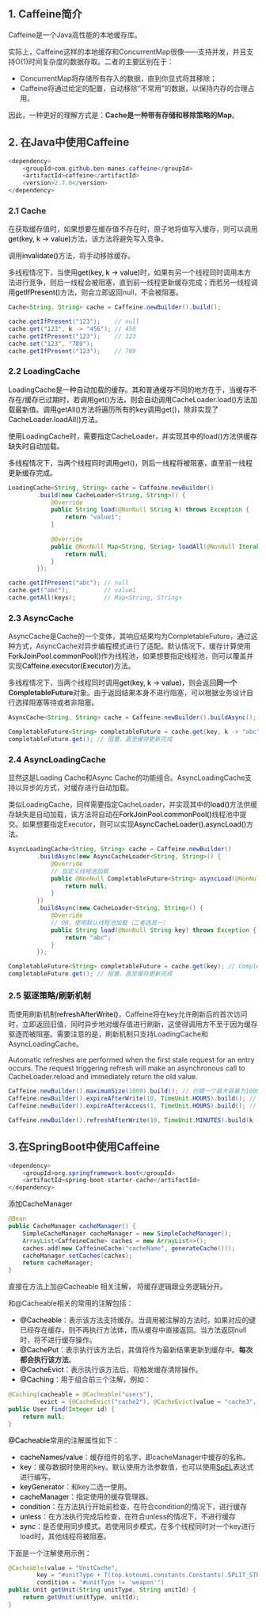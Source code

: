 ## <font style="color:rgb(51, 51, 51);background-color:rgb(248, 248, 253);">1. Caffeine简介</font>
<font style="color:rgb(51, 51, 51);background-color:rgb(248, 248, 253);">Caffeine是一个Java高性能的本地缓存库。</font>

<font style="color:rgb(51, 51, 51);background-color:rgb(248, 248, 253);">实际上，Caffeine这样的本地缓存和ConcurrentMap很像——支持并发，并且支持O(1)时间复杂度的数据存取。二者的主要区别在于：</font>

+ <font style="color:rgb(51, 51, 51);background-color:rgb(248, 248, 253);">ConcurrentMap将存储所有存入的数据，直到你显式将其移除；</font>
+ <font style="color:rgb(51, 51, 51);background-color:rgb(248, 248, 253);">Caffeine将通过给定的配置，自动移除“不常用”的数据，以保持内存的合理占用。</font>

<font style="color:rgb(51, 51, 51);background-color:rgb(248, 248, 253);">因此，一种更好的理解方式是：</font>**<font style="color:rgb(51, 51, 51);background-color:rgb(248, 248, 253);">Cache是一种带有存储和移除策略的Map</font>**<font style="color:rgb(51, 51, 51);background-color:rgb(248, 248, 253);">。</font>

<font style="color:rgb(51, 51, 51);background-color:rgb(248, 248, 253);"></font>

## <font style="color:rgb(51, 51, 51);background-color:rgb(248, 248, 253);">2. 在Java中使用Caffeine</font>
```java
<dependency>
    <groupId>com.github.ben-manes.caffeine</groupId>
    <artifactId>caffeine</artifactId>
    <version>2.7.0</version>
</dependency>
```

<font style="color:rgb(51, 51, 51);background-color:rgb(248, 248, 253);"></font>

### <font style="color:rgb(51, 51, 51);background-color:rgb(248, 248, 253);">2.1 Cache</font>
<font style="color:rgb(51, 51, 51);background-color:rgb(248, 248, 253);">在获取缓存值时，如果想要在缓存值不存在时，原子地将值写入缓存，则可以调用</font><font style="color:rgb(0, 0, 0);background-color:rgb(248, 248, 253);">get(key, k -> value)</font><font style="color:rgb(51, 51, 51);background-color:rgb(248, 248, 253);">方法，该方法将避免写入竞争。</font>

<font style="color:rgb(51, 51, 51);background-color:rgb(248, 248, 253);">调用</font><font style="color:rgb(0, 0, 0);background-color:rgb(248, 248, 253);">invalidate()</font><font style="color:rgb(51, 51, 51);background-color:rgb(248, 248, 253);">方法，将手动移除缓存。</font>

<font style="color:rgb(51, 51, 51);background-color:rgb(248, 248, 253);">多线程情况下，当使用</font><font style="color:rgb(0, 0, 0);background-color:rgb(248, 248, 253);">get(key, k -> value)</font><font style="color:rgb(51, 51, 51);background-color:rgb(248, 248, 253);">时，如果有另一个线程同时调用本方法进行竞争，则后一线程会被阻塞，直到前一线程更新缓存完成；而若另一线程调用</font><font style="color:rgb(0, 0, 0);background-color:rgb(248, 248, 253);">getIfPresent()</font><font style="color:rgb(51, 51, 51);background-color:rgb(248, 248, 253);">方法，则会立即返回null，不会被阻塞。</font>

```java
Cache<String, String> cache = Caffeine.newBuilder().build();

cache.getIfPresent("123");    // null
cache.get("123", k -> "456"); // 456
cache.getIfPresent("123");    // 123
cache.set("123", "789");
cache.getIfPresent("123");    // 789
```



### 2.2 LoadingCache
LoadingCache是一种自动加载的缓存。其和普通缓存不同的地方在于，当缓存不存在/缓存已过期时，若调用get()方法，则会自动调用CacheLoader.load()方法加载最新值。调用getAll()方法将遍历所有的key调用get()，除非实现了CacheLoader.loadAll()方法。

使用LoadingCache时，需要指定CacheLoader，并实现其中的load()方法供缓存缺失时自动加载。

多线程情况下，当两个线程同时调用get()，则后一线程将被阻塞，直至前一线程更新缓存完成。

```java
LoadingCache<String, String> cache = Caffeine.newBuilder()
        .build(new CacheLoader<String, String>() {
            @Override
            public String load(@NonNull String k) throws Exception {
                return "value1";
            }
            
            @Override        
            public @NonNull Map<String, String> loadAll(@NonNull Iterable<? extends String> keys) throws Exception {
                return null;
            }
        });

cache.getIfPresent("abc"); // null
cache.get("abc");          // value1
cache.getAll(keys);        // Map<String, String>
```



### 2.3 AsyncCache 
<font style="color:rgb(51, 51, 51);background-color:rgb(248, 248, 253);">AsyncCache是Cache的一个变体，其响应结果均为CompletableFuture，通过这种方式，AsyncCache对异步编程模式进行了适配。默认情况下，缓存计算使用</font><font style="color:rgb(0, 0, 0);background-color:rgb(248, 248, 253);">ForkJoinPool.commonPool()</font><font style="color:rgb(51, 51, 51);background-color:rgb(248, 248, 253);">作为线程池，如果想要指定线程池，则可以覆盖并实现</font><font style="color:rgb(0, 0, 0);background-color:rgb(248, 248, 253);">Caffeine.executor(Executor)</font><font style="color:rgb(51, 51, 51);background-color:rgb(248, 248, 253);">方法。</font>

<font style="color:rgb(51, 51, 51);background-color:rgb(248, 248, 253);">多线程情况下，当两个线程同时调用</font><font style="color:rgb(0, 0, 0);background-color:rgb(248, 248, 253);">get(key, k -> value)</font><font style="color:rgb(51, 51, 51);background-color:rgb(248, 248, 253);">，则会返回</font>**<font style="color:rgb(51, 51, 51);background-color:rgb(248, 248, 253);">同一个CompletableFuture</font>**<font style="color:rgb(51, 51, 51);background-color:rgb(248, 248, 253);">对象。由于返回结果本身不进行阻塞，可以根据业务设计自行选择阻塞等待或者非阻塞。</font>

```java
AsyncCache<String, String> cache = Caffeine.newBuilder().buildAsync();

CompletableFuture<String> completableFuture = cache.get(key, k -> "abc");
completableFuture.get(); // 阻塞，直至缓存更新完成
```



### 2.4 AsyncLoadingCache 
<font style="color:rgb(51, 51, 51);background-color:rgb(248, 248, 253);">显然这是Loading Cache和Async Cache的功能组合。AsyncLoadingCache支持以异步的方式，对缓存进行自动加载。</font>

<font style="color:rgb(51, 51, 51);background-color:rgb(248, 248, 253);">类似LoadingCache，同样需要指定CacheLoader，并实现其中的</font><font style="color:rgb(0, 0, 0);background-color:rgb(248, 248, 253);">load()</font><font style="color:rgb(51, 51, 51);background-color:rgb(248, 248, 253);">方法供缓存缺失是自动加载，该方法将自动在</font><font style="color:rgb(0, 0, 0);background-color:rgb(248, 248, 253);">ForkJoinPool.commonPool()</font><font style="color:rgb(51, 51, 51);background-color:rgb(248, 248, 253);">线程池中提交。如果想要指定Executor，则可以实现</font><font style="color:rgb(0, 0, 0);background-color:rgb(248, 248, 253);">AsyncCacheLoader().asyncLoad()</font><font style="color:rgb(51, 51, 51);background-color:rgb(248, 248, 253);">方法。</font>

```java
AsyncLoadingCache<String, String> cache = Caffeine.newBuilder()
        .buildAsync(new AsyncCacheLoader<String, String>() {
            @Override
            // 自定义线程池加载
            public @NonNull CompletableFuture<String> asyncLoad(@NonNull String key, @NonNull Executor executor) {
                return null;
            }
        })
        .buildAsync(new CacheLoader<String, String>() {
            @Override
            // OR，使用默认线程池加载（二者选其一）
            public String load(@NonNull String key) throws Exception {
                return "abc";
            }
        });

CompletableFuture<String> completableFuture = cache.get(key); // CompletableFuture<String>
completableFuture.get(); // 阻塞，直至缓存更新完成
```



### 2.5 驱逐策略/刷新机制
<font style="color:rgb(51, 51, 51);background-color:rgb(248, 248, 253);">而使用刷新机制</font><font style="color:rgb(0, 0, 0);background-color:rgb(248, 248, 253);">refreshAfterWrite()</font><font style="color:rgb(51, 51, 51);background-color:rgb(248, 248, 253);">，Caffeine将在key允许刷新后的首次访问时，立即返回旧值，同时异步地对缓存值进行刷新，这使得调用方不至于因为缓存驱逐而被阻塞。需要注意的是，刷新机制只支持LoadingCache和AsyncLoadingCache。</font>

<font style="color:rgb(51, 51, 51);background-color:rgb(248, 248, 253);">Automatic refreshes are performed when the first stale request for an entry occurs. The request triggering refresh will make an asynchronous call to CacheLoader.reload and immediately return the old value.</font>

```java
Caffeine.newBuilder().maximumSize(1000).build(); // 创建一个最大容量为1000的缓存
Caffeine.newBuilder().expireAfterWrite(10, TimeUnit.HOURS).build(); // 创建一个写入10h后过期的缓存
Caffeine.newBuilder().expireAfterAccess(1, TimeUnit.HOURS).build(); // 创建一个访问1h后过期的缓存

Caffeine.newBuilder().refreshAfterWrite(10, TimeUnit.MINUTES).build(k -> create(k));
```

## <font style="color:rgb(51, 51, 51);background-color:rgb(248, 248, 253);">3.在SpringBoot中使用Caffeine</font>
```java
<dependency>
    <groupId>org.springframework.boot</groupId>
    <artifactId>spring-boot-starter-cache</artifactId>
</dependency>
```



添加CacheManager

```java
@Bean
public CacheManager cacheManager() {
    SimpleCacheManager cacheManager = new SimpleCacheManager();
    ArrayList<CaffeineCache> caches = new ArrayList<>();
    caches.add(new CaffeineCache("cacheName", generateCache()));
    cacheManager.setCaches(caches);
    return cacheManager;
}
```

<font style="color:rgb(51, 51, 51);background-color:rgb(248, 248, 253);"></font>

<font style="color:rgb(51, 51, 51);background-color:rgb(248, 248, 253);">直接在方法上加@Cacheable 相关注解， 将缓存逻辑跟业务逻辑分开。</font>

<font style="color:rgb(51, 51, 51);background-color:rgb(248, 248, 253);">和@Cacheable相关的常用的注解包括：</font>

+ <font style="color:rgb(0, 0, 0);background-color:rgb(248, 248, 253);">@Cacheable</font><font style="color:rgb(51, 51, 51);background-color:rgb(248, 248, 253);">：表示该方法支持缓存。当调用被注解的方法时，如果对应的键已经存在缓存，则不再执行方法体，而从缓存中直接返回。当方法返回null时，将不进行缓存操作。</font>
+ <font style="color:rgb(0, 0, 0);background-color:rgb(248, 248, 253);">@CachePut</font><font style="color:rgb(51, 51, 51);background-color:rgb(248, 248, 253);">：表示执行该方法后，其值将作为最新结果更新到缓存中。</font>**<font style="color:rgb(51, 51, 51);background-color:rgb(248, 248, 253);">每次都会执行该方法</font>**<font style="color:rgb(51, 51, 51);background-color:rgb(248, 248, 253);">。</font>
+ <font style="color:rgb(0, 0, 0);background-color:rgb(248, 248, 253);">@CacheEvict</font><font style="color:rgb(51, 51, 51);background-color:rgb(248, 248, 253);">：表示执行该方法后，将触发缓存清除操作。</font>
+ <font style="color:rgb(0, 0, 0);background-color:rgb(248, 248, 253);">@Caching</font><font style="color:rgb(51, 51, 51);background-color:rgb(248, 248, 253);">：用于组合前三个注解，例如：</font>

```java
@Caching(cacheable = @Cacheable("users"),
         evict = {@CacheEvict("cache2"), @CacheEvict(value = "cache3", allEntries = true)})
public User find(Integer id) {
    return null;
}
```

<font style="color:rgb(0, 0, 0);background-color:rgb(248, 248, 253);">@Cacheable</font><font style="color:rgb(51, 51, 51);background-color:rgb(248, 248, 253);">常用的注解属性如下：</font>

+ <font style="color:rgb(0, 0, 0);background-color:rgb(248, 248, 253);">cacheNames/value</font><font style="color:rgb(51, 51, 51);background-color:rgb(248, 248, 253);">：缓存组件的名字，即cacheManager中缓存的名称。</font>
+ <font style="color:rgb(0, 0, 0);background-color:rgb(248, 248, 253);">key</font><font style="color:rgb(51, 51, 51);background-color:rgb(248, 248, 253);">：缓存数据时使用的key。默认使用方法参数值，也可以使用</font>[SpEL](https://docs.spring.io/spring-framework/docs/3.0.x/reference/expressions.html)<font style="color:rgb(51, 51, 51);background-color:rgb(248, 248, 253);">表达式进行编写。</font>
+ <font style="color:rgb(0, 0, 0);background-color:rgb(248, 248, 253);">keyGenerator</font><font style="color:rgb(51, 51, 51);background-color:rgb(248, 248, 253);">：和key二选一使用。</font>
+ <font style="color:rgb(0, 0, 0);background-color:rgb(248, 248, 253);">cacheManager</font><font style="color:rgb(51, 51, 51);background-color:rgb(248, 248, 253);">：指定使用的缓存管理器。</font>
+ <font style="color:rgb(0, 0, 0);background-color:rgb(248, 248, 253);">condition</font><font style="color:rgb(51, 51, 51);background-color:rgb(248, 248, 253);">：在方法执行开始前检查，在符合condition的情况下，进行缓存</font>
+ <font style="color:rgb(0, 0, 0);background-color:rgb(248, 248, 253);">unless</font><font style="color:rgb(51, 51, 51);background-color:rgb(248, 248, 253);">：在方法执行完成后检查，在符合unless的情况下，不进行缓存</font>
+ <font style="color:rgb(0, 0, 0);background-color:rgb(248, 248, 253);">sync</font><font style="color:rgb(51, 51, 51);background-color:rgb(248, 248, 253);">：是否使用同步模式。若使用同步模式，在多个线程同时对一个key进行load时，其他线程将被阻塞。</font>

<font style="color:rgb(51, 51, 51);background-color:rgb(248, 248, 253);">下面是一个注解使用示例：</font>

```java
@Cacheable(value = "UnitCache",
        key = "#unitType + T(top.kotoumi.constants.Constants).SPLIT_STR + #unitId",
        condition = "#unitType != 'weapon'")
public Unit getUnit(String unitType, String unitId) {
    return getUnit(unitType, unitId);
}
```

